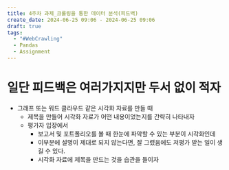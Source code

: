 ```yaml
---
title: 4주차 과제_크롤링을 통한 데이터 분석(피드백)
create_date: 2024-06-25 09:06 - 2024-06-25 09:06
draft: true
tags:
  - "#WebCrawling"
  - Pandas
  - Assignment
---
```

# 일단 피드백은 여러가지지만 두서 없이 적자

- 그래프 또는 워드 클라우드 같은 시각화 자료를 만들 때
	- 제목을 만들어 시각화 자료가 어떤 내용이었는지를 간략히 나타내자
	- 평가자 입장에서
		- 보고서 및 포트폴리오를 볼 때 한눈에 파악할 수 있는 부분이 시각화인데
		- 이부분에 설명이 제대로 되지 않는다면, 잘 그렸음에도 저평가 받는 일이 생길 수 있다.
		- 시각화 자료에 제목을 만드는 것을 습관을 들이자
